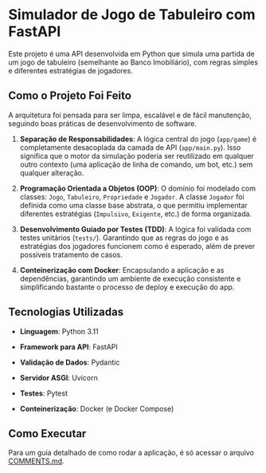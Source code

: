# Simulador de Jogo de Tabuleiro com FastAPI

Este projeto é uma API desenvolvida em Python que simula uma partida de um jogo de tabuleiro (semelhante ao Banco Imobiliário), com regras simples e diferentes estratégias de jogadores.

## Como o Projeto Foi Feito

A arquitetura foi pensada para ser limpa, escalável e de fácil manutenção, seguindo boas práticas de desenvolvimento de software.

1. **Separação de Responsabilidades**: A lógica central do jogo (`app/game`) é completamente desacoplada da camada de API (`app/main.py`). Isso significa que o motor da simulação poderia ser reutilizado em qualquer outro contexto (uma aplicação de linha de comando, um bot, etc.) sem qualquer alteração.

2. **Programação Orientada a Objetos (OOP)**: O domínio foi modelado com classes: `Jogo`, `Tabuleiro`, `Propriedade` e `Jogador`. A classe `Jogador` foi definida como uma classe base abstrata, o que permitiu implementar diferentes estratégias (`Impulsivo`, `Exigente`, etc.) de forma organizada.

3. **Desenvolvimento Guiado por Testes (TDD)**: A lógica foi validada com testes unitários (`tests/`). Garantindo que as regras do jogo e as estratégias dos jogadores funcionem como é esperado, além de prever possiveis tratamento de casos.

4. **Conteinerização com Docker**: Encapsulando a aplicação e as dependências, garantindo um ambiente de execução consistente e simplificando bastante o processo de deploy e execução do app.

## Tecnologias Utilizadas

* **Linguagem**: Python 3.11

* **Framework para API**: FastAPI

* **Validação de Dados**: Pydantic

* **Servidor ASGI**: Uvicorn

* **Testes**: Pytest

* **Conteinerização**: Docker (e Docker Compose)

## Como Executar

Para um guia detalhado de como rodar a aplicação, é só acessar o arquivo [COMMENTS.md](COMMENTS.md).